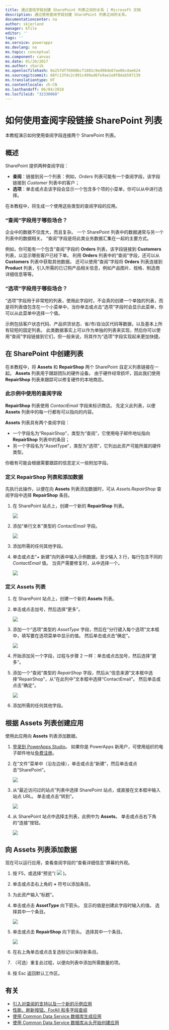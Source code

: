 ```yaml
---
title: 通过查找字段创建 SharePoint 列表之间的关系 | Microsoft 文档
description: 通过使用查阅字段创建 SharePoint 列表之间的关系。
documentationcenter: na
author: skjerland
manager: kfile
editor: ''
tags: ''
ms.service: powerapps
ms.devlang: na
ms.topic: conceptual
ms.component: canvas
ms.date: 01/20/2017
ms.author: sharik
ms.openlocfilehash: 0a257df76980bcf1801c9ed98de87ae06c4ae624
ms.sourcegitcommit: 68fc13fdc2c991c499ad6fe9ae1e0f8dab597139
ms.translationtype: HT
ms.contentlocale: zh-CN
ms.lasthandoff: 06/04/2018
ms.locfileid: "32330068"
---
```

# <a name="how-to-link-sharepoint-lists-using-lookup-fields"></a>如何使用查阅字段链接 SharePoint 列表
本教程演示如何使用查阅字段连接两个 SharePoint 列表。

## <a name="overview"></a>概述
SharePoint 提供两种查阅字段：

* **查阅**：链接到另一个列表：例如，*Orders* 列表可能有一个查阅字段，该字段链接到 *Customer* 列表中的客户；
* **选项**：单击或点击该字段会显示一个包含多个项的小菜单，你可以从中进行选择。

在本教程中，将生成一个使用这些类型的查阅字段的应用。

### <a name="what-do-you-use-lookup-fields-for"></a>“查阅”字段用于哪些场合？
企业中的数据不仅庞大，而且复杂。 一个 SharePoint 列表中的数据通常与另一个列表中的数据相关。 “查阅”字段是将此类业务数据汇集在一起的主要方式。

例如，你可能有一个包含“查阅”字段的 **Orders** 列表，该字段链接到 **Customers** 列表，以显示哪些客户已经下单。 利用 **Orders** 列表中的“查阅”字段，还可以从 **Customers** 列表中获取其他数据。 还可以使用“查阅”字段将 **Orders** 列表连接到 **Product** 列表，引入所需的已订购产品相关信息，例如产品图片、规格、制造商详细信息等等。

### <a name="what-are-choice-fields-used-for"></a>“选项”字段用于哪些场合？
“选项”字段用于非常短的列表，使用此字段时，不会真的创建一个单独的列表，而是将列表值包含在一个小菜单中，当你单击或点击“选项”字段时会显示此菜单，你可以从此菜单中选择一个值。

示例包括客户状态代码、产品供货状态、省/市/自治区代码等数据，以及基本上所有较短的固定列表。 此类数据事实上可以作为单独的列表来实现，然后你可以使用“查阅”字段链接到它们，但一般来说，将其作为“选项”字段实现起来更加快捷。

## <a name="create-the-lists-in-sharepoint"></a>在 SharePoint 中创建列表
在本教程中，将 **Assets** 和 **RepairShop** 两个 SharePoint 自定义列表链接在一起。 **Assets** 列表用于跟踪团队的硬件设备。 由于硬件经常损坏，因此我们使用 **RepairShop** 列表来跟踪可以修复硬件的本地商店。

### <a name="the-lookup-fields-used-in-this-example"></a>此示例中使用的查阅字段
**RepairShop** 列表使用 *ContactEmail* 字段来标识商店。 先定义此列表，以便 **Assets** 列表中的每一行都有可以指向的内容。

**Assets** 列表具有两个查阅字段：

* 一个字段名为“RepairShop”，类型为“查阅”，它使用电子邮件地址指向 **RepairShop** 列表中的条目；
* 另一个字段名为“AssetType”，类型为“选项”，它列出此资产可能所属的硬件类型。

你极有可能会根据需要跟踪的信息定义一些附加字段。

### <a name="define-the-repairshop-list-and-add-data"></a>定义 RepairShop 列表和添加数据
先执行此操作，以便在向 **Assets** 列表添加数据时，可从 *Assets.RepairShop* 查阅字段中选择 **RepairShop** 条目。

1. 在 SharePoint 站点上，创建一个新的 **RepairShop** 列表。

    ![](./media/sharepoint-lookup-fields/new-list.png)

2. 添加“单行文本”类型的 *ContactEmail* 字段。

    ![](./media/sharepoint-lookup-fields/add-email-field.png)

3. 添加所需的任何其他字段。

4. 单击或点击“+ 新建”向列表中输入示例数据，至少输入 3 行，每行包含不同的 *ContactEmail* 值。 当资产需要修复时，从中选择一个。

    ![](./media/sharepoint-lookup-fields/add-repair-shops.png)

### <a name="define-the-assets-list"></a>定义 Assets 列表
1. 在 SharePoint 站点上，创建一个新的 **Assets** 列表。

2. 单击或点击加号，然后选择“更多”。

    ![](./media/sharepoint-lookup-fields/choose-more-type.png)

3. 添加一个“选项”类型的 *AssetType* 字段，然后在“分行键入每个选项”文本框中，填写要在选项菜单中显示的值。 然后单击或点击“确定”。

    ![](./media/sharepoint-lookup-fields/define-choice-column.png)

4. 开始添加另一个字段，过程与步骤 2 一样：单击或点击加号，然后选择“更多”。

5. 添加一个“查阅”类型的 *RepairShop* 字段，然后从“信息来源”文本框中选择“RepairShop”，从“在此列中”文本框中选择“ContactEmail”。 然后单击或点击“确定”。

    ![](./media/sharepoint-lookup-fields/setup-lookup-column.png)

6. 添加所需的任何其他字段。

## <a name="create-an-app-from-the-assets-list"></a>根据 Assets 列表创建应用
使用此应用向 **Assets** 列表添加数据。

1. [登录到 PowerApps Studio](http://web.powerapps.com)。 如果你是 PowerApps 新用户，可使用组织的电子邮件地址[免费注册](https://powerapps.microsoft.com)。

2. 在“文件”菜单中（沿左边缘），单击或点击“新建”，然后单击或点击“SharePoint”。

    ![](./media/sharepoint-lookup-fields/create-app.png)

1. 从“最近访问过的站点”列表中选择 SharePoint 站点，或直接在文本框中输入站点 URL。 单击或点击“转到”。

    ![](./media/sharepoint-lookup-fields/choose-sharepoint-site.png)

1. 从 SharePoint 站点中选择主列表，此例中为 **Assets**。 单击或点击右下角的“连接”按钮。

    ![](./media/sharepoint-lookup-fields/choose-main-list.png)


## <a name="add-data-to-the-assets-list"></a>向 Assets 列表添加数据
现在可以运行应用，查看查阅字段的“查看详细信息”屏幕的外观。

1. 按 F5，或选择“预览”( ![](./media/sharepoint-lookup-fields/preview.png) )。

2. 单击或点击右上角的 **+** 符号以添加条目。

3. 为此资产输入“标题”。

4. 单击或点击 **AssetType** 向下箭头。 显示的值是创建此字段时输入的值。 选择其中一个条目。

    ![](./media/sharepoint-lookup-fields/fill-asset-type-3.png)

5. 单击或点击 **RepairShop** 向下箭头。 选择其中一个条目。

    ![](./media/sharepoint-lookup-fields/fill-repair-shop-3.png)

6. 在右上角单击或点击复选标记以保存新条目。

7. （可选）重复此过程，以便向列表中添加所需数量的项。

8. 按 Esc 返回默认工作区。

## <a name="for-more-information"></a>有关
* [引入对查阅的支持以及一个新的示例应用](https://powerapps.microsoft.com/blog/support-for-lookups/)
* [性能、刷新按钮、ForAll 和多字段查阅](https://powerapps.microsoft.com/blog/performance-refresh-forall-multiple-field-lookups-531/)
* [使用 Common Data Service 数据库生成应用](data-platform-create-app.md)
* [使用 Common Data Service 数据库从头开始创建应用](data-platform-create-app-scratch.md)

